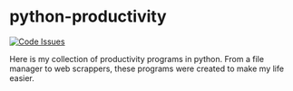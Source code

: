 # python-productivity
[![Code Issues](https://www.quantifiedcode.com/api/v1/project/2ebccb9c44ee4642a20b927dba88df7f/badge.svg)](https://www.quantifiedcode.com/app/project/2ebccb9c44ee4642a20b927dba88df7f)

Here is my collection of productivity programs in python. From a file manager to web scrappers, these programs were created to make my life easier. 

